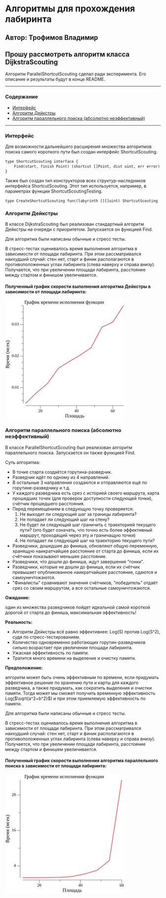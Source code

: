 #  Алгоритмы для прохождения лабиринта #
## Автор: Трофимов Владимир ##

## Прошу рассмотреть алгоритм класса DijkstraScouting ##
Алгоритм ParallelShortcutScouting сделал ради эксперимента. Его описание и результаты будут в конце README.

---
### Содержание ###
- [Интерфейс](#интерфейс)
- [Алгоритм Дейкстры](#алгоритм-дейкстры)
- [Алгоритм параллельного поиска (абсолютно неэффективный)](#алгоритм-параллельного-поиска-абсолютно-неэффективный)
---

### Интерфейс ###
Для возможности дальнейшего расширения множества алгоритмов поиска самого короткого пути был создан интерфейс ShortcutScouting.
```
type ShortcutScouting interface {
    Find(start, finish Point) (shortcut []Point, dist uint, err error)
}
```
Также был создан тип конструкторов всех структур-наследников интерфейса ShortcutScouting. Этот тип используется, например, в параметрах функции ShortcutScoutingTesting.
```
type CreateShortcutScouting func(labyrinth [][]uint) ShortcutScouting
```

### Алгоритм Дейкстры ###
В классе DijkstraScouting был реализован стандартный алгоритм Дейкстры на очереди с приоритетом. Запускается он функцией Find.

Для алгоритма были написаны обычные и стресс тесты.

В стресс-тестах оценивалось время выполнения алгоритма в зависимости от площади лабиринта. При этом рассматривался наихудший случай: стен нет, старт и финик располагаются в противоположенных углах лабиринта (слева наверху и справа внизу). Получается, что при увеличении площади лабиринта, расстояние между стартом и финишом увеличивается.
#### Полученный график скорости выполнения алгоритма Дейкстры в зависимости от площади лабиринта: ####
![1](https://github.com/Vladimir220/labyrinth/blob/main/tests/Benchmark_DijkstraScouting.png)

### Алгоритм параллельного поиска (абсолютно неэффективный) ###
В классе ParallelShortcutScouting был реализован алгоритм параллельного поиска. Запускается он также функцией Find.

Суть алгоритма:
- В точке старта создаётся горутина-разведчик.
- Разведчик идёт по одному из 4 направлений.
- В остальные 3 направления создаются и отправляются ещё по горутине-разведчику и т.д.
- У каждого разведчика есть срез с историей своего маршрута, карта прошедших точек (для проверок доступности следующей точки), счётчик прошедшего расстояния.
- Перед перемещением в следующую точку проверяется:
    1) Не выходит ли следующий шаг за границы лабиринта?
    2) Не попадает ли следующий шаг на стену?
    3) Не будет ли следующий шаг граничить с траекторией текущего пути? (это будет означать, что точно есть более эффективный маршрут, проходящий через эту и граничащую точки)
    4) Не попадает ли следующий шаг на траекторию текущего пути?
- Разведчики, дошедшие до финиша, обновляют общую переменную, хранящую наикратчайшее расстояние от старта до финиша, если их счётчики показывают меньшее расстояние.
- Разведчики, что дошли до финиша, ждут завершения "гонки".
- Разведчики, которые не дошли до финиша, если их счётчик превышает опубликованное наикратчайшее расстояние, сдаются и самоуничтожаются.
- "Финалисты" сравнивают значения счётчиков, "победитель" отдаёт срез со своим маршрутом, а все остальные самоуничтожаются.

**Ожидание:** 

один из множества разведчиков пойдет идеальной самой короткой дорогой от старта до финиша, максимальная эффективность!

**Реальность:** 
- Алгоритм Дейкстры всё равно эффективнее: Log(S) против Log(S^2), судя по стресс-тестированиям.
- Количество одновременно работающих горутин-разведчиков сильно возрастает при увеличении площади лабиринта.
- Ужасная эффективность по памяти.
- Тратится много времени на выделение и очистку памяти.

**Предположение:** 

алгоритм может быть очень эффективным по времени, если придумать эффективное решение по хранению пути и карты для каждого разведчика, а также придумать, как сократить выделения и очистки памяти. Тогда может мы сможет получить временную эффективность Log($\sqrt{a^2+b^2}$) и при этом приемлемую эффективность по памяти.

Для алгоритма были написаны обычные и стресс тесты.

В стресс-тестах оценивалось время выполнения алгоритма в зависимости от площади лабиринта. При этом рассматривался наихудший случай: стен нет, старт и финик располагаются в противоположенных углах лабиринта (слева наверху и справа внизу). Получается, что при увеличении площади лабиринта, расстояние между стартом и финишем увеличивается.
#### Полученный график скорости выполнения алгоритма параллельного поиска в зависимости от площади лабиринта: ####
![2](https://github.com/Vladimir220/labyrinth/blob/main/tests/Benchmark_ParallelShortcutScouting.png)

